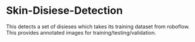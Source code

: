 # Skin-Disiese-Detection
This detects a set of disieses which takes its training dataset from roboflow. This provides annotated images for training/testing/validation.
